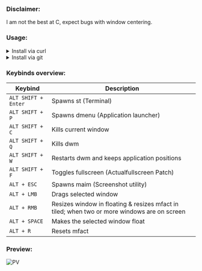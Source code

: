 ### Disclaimer:
I am not the best at C, expect bugs with window centering.

### Usage:
<details>
  <summary>Install via curl</summary>

  ```shell
  curl -fsSL https://github.com/nnyyxxxx/dwm/raw/main/install.sh | sh
  ```
</details>

<details>
  <summary>Install via git</summary>

  ```shell
  git clone https://github.com/nnyyxxxx/dwm
  cd dwm
  chmod +x install.sh
  ./install.sh
  ```
</details>

### Keybinds overview:
| Keybind | Description |  
| --- | --- |  
| `ALT SHIFT + Enter` | Spawns st (Terminal) |  
| `ALT SHIFT + P` | Spawns dmenu (Application launcher) |  
| `ALT SHIFT + C` | Kills current window |  
| `ALT SHIFT + Q` | Kills dwm |  
| `ALT SHIFT + W` | Restarts dwm and keeps application positions |
| `ALT SHIFT + F` | Toggles fullscreen (Actualfullscreen Patch) |
| `ALT + ESC` | Spawns maim (Screenshot utility) | 
| `ALT + LMB` | Drags selected window |
| `ALT + RMB` | Resizes window in floating & resizes mfact in tiled; when two or more windows are on screen |
| `ALT + SPACE` | Makes the selected window float |
| `ALT + R` | Resets mfact |

### Preview:
![PV](https://i.imgur.com/YFPjFoq.png)
